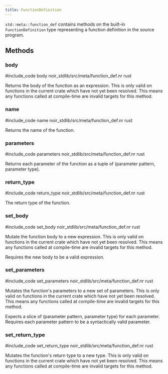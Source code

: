 ```yaml
---
title: FunctionDefinition
---
```


`std::meta::function_def` contains methods on the built-in `FunctionDefinition` type representing
a function definition in the source program.

## Methods

### body

#include_code body noir_stdlib/src/meta/function_def.nr rust

Returns the body of the function as an expression. This is only valid 
on functions in the current crate which have not yet been resolved.
This means any functions called at compile-time are invalid targets for this method.

### name

#include_code name noir_stdlib/src/meta/function_def.nr rust

Returns the name of the function.

### parameters

#include_code parameters noir_stdlib/src/meta/function_def.nr rust

Returns each parameter of the function as a tuple of (parameter pattern, parameter type).

### return_type

#include_code return_type noir_stdlib/src/meta/function_def.nr rust

The return type of the function.

### set_body

#include_code set_body noir_stdlib/src/meta/function_def.nr rust

Mutate the function body to a new expression. This is only valid
on functions in the current crate which have not yet been resolved.
This means any functions called at compile-time are invalid targets for this method.

Requires the new body to be a valid expression.

### set_parameters

#include_code set_parameters noir_stdlib/src/meta/function_def.nr rust

Mutates the function's parameters to a new set of parameters. This is only valid
on functions in the current crate which have not yet been resolved.
This means any functions called at compile-time are invalid targets for this method.

Expects a slice of (parameter pattern, parameter type) for each parameter. Requires
each parameter pattern to be a syntactically valid parameter.

### set_return_type

#include_code set_return_type noir_stdlib/src/meta/function_def.nr rust

Mutates the function's return type to a new type. This is only valid
on functions in the current crate which have not yet been resolved.
This means any functions called at compile-time are invalid targets for this method.
